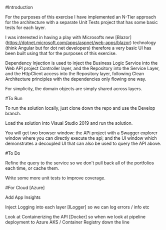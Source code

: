 #Introduction

For the purposes of this exercise I have implemented an N-Tier approach for the architecture with a separate Unit Tests project that has some basic tests for each layer.

I was interested in having a play with Microsofts new [Blazor] (https://dotnet.microsoft.com/apps/aspnet/web-apps/blazor) technology (think Angular but for dot net developers) therefore a very basic UI has been built using that for the purposes of this exercise.

Dependency Injection is used to inject the Business Logic Service into the Web API project Controller layer, and the Repository into the Service Layer, and the HttpClient access into the Repository layer, following Clean Architecture principles with the dependencies only flowing one way.

For simplicity, the domain objects are simply shared across layers.

#To Run

To run the solution locally, just clone down the repo and use the Develop branch.

Load the solution into Visual Studio 2019 and run the solution. 

You will get two browser window:
	the APi project with a Swagger explorer window where you can directly execute the api;
	and the UI window which demonstrates a decoupled UI that can also be used to query the API above.

#To Do

Refine the query to the service so we don't pull back all of the portfolios each time, or cache them.

Write some more unit tests to improve coverage.

#For Cloud [Azure]

Add App Insights

Inject Logging into each layer [ILogger] so we can log errors / info etc

Look at Containerizing the API [Docker] so when we look at pipeline deployment to Azure AKS / Container Registry down the line

